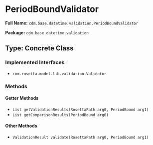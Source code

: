 # PeriodBoundValidator

**Full Name:** `cdm.base.datetime.validation.PeriodBoundValidator`

**Package:** `cdm.base.datetime.validation`

## Type: Concrete Class

### Implemented Interfaces

- `com.rosetta.model.lib.validation.Validator`

### Methods

#### Getter Methods

- `List getValidationResults(RosettaPath arg0, PeriodBound arg1)`
- `List getComparisonResults(PeriodBound arg0)`

#### Other Methods

- `ValidationResult validate(RosettaPath arg0, PeriodBound arg1)`

